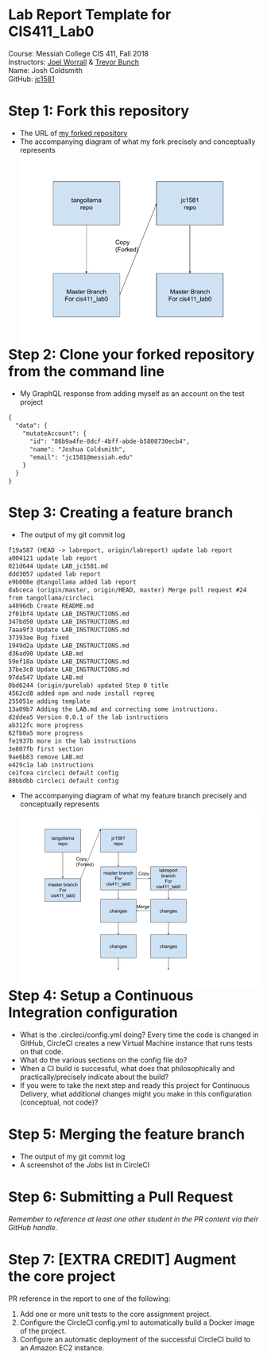 # Lab Report Template for CIS411_Lab0
Course: Messiah College CIS 411, Fall 2018<br/>
Instructors: [Joel Worrall](https://github.com/tangollama) & [Trevor Bunch](https://github.com/trevordbunch)<br/>
Name: Josh Coldsmith<br/>
GitHub: [jc1581](https://github.com/jc1581)<br/>

# Step 1: Fork this repository
- The URL of [my forked repository](https://github.com/jc1581/cis411_lab0)
- The accompanying diagram of what my fork precisely and conceptually represents
<img src="cis_411 GitHub Lab Diagram1.png"
     style="float: left; margin-right: 10px;" />

# Step 2: Clone your forked repository from the command line
- My GraphQL response from adding myself as an account on the test project
```
{
  "data": {
    "mutateAccount": {
      "id": "86b9a4fe-8dcf-4bff-abde-b5808730ecb4",
      "name": "Joshua Coldsmith",
      "email": "jc1581@messiah.edu"
    }
  }
}
```

# Step 3: Creating a feature branch
- The output of my git commit log
```
f19a587 (HEAD -> labreport, origin/labreport) update lab report
a004121 update lab report
021d644 Update LAB_jc1581.md
ddd3057 updated lab report
e9b008e @tangollama added lab report
dabceca (origin/master, origin/HEAD, master) Merge pull request #24 from tangollama/circleci
a4096db Create README.md
2f01bf4 Update LAB_INSTRUCTIONS.md
347bd50 Update LAB_INSTRUCTIONS.md
7aaa9f3 Update LAB_INSTRUCTIONS.md
37393ae Bug fixed
1949d2a Update LAB_INSTRUCTIONS.md
d36ad90 Update LAB.md
59ef18a Update LAB_INSTRUCTIONS.md
37be3c8 Update LAB_INSTRUCTIONS.md
97da547 Update LAB.md
0bd6244 (origin/purelab) updated Step 0 title
4562cd8 added npm and node install repreq
255051e adding template
13a09b7 Adding the LAB.md and correcting some instructions.
d2ddea5 Version 0.0.1 of the lab isntructions
ab312fc more progress
62fb0a5 more progress
fe1937b more in the lab instructions
3e807fb first section
9ae6b83 remove LAB.md
e429c1a lab instructions
ce1fcea circleci default config
80bbdbb circleci default config
```
- The accompanying diagram of what my feature branch precisely and conceptually represents
<img src="cis_411 GitHub Lab Diagram2.png"
     style="float: left; margin-right: 10px;" />

# Step 4: Setup a Continuous Integration configuration
- What is the .circleci/config.yml doing?
Every time the code is changed in GitHub, CircleCI creates a new Virtual Machine instance that 
runs tests on that code.
- What do the various sections on the config file do?
- When a CI build is successful, what does that philosophically and practically/precisely indicate about the build?
- If you were to take the next step and ready this project for Continuous Delivery, what additional changes might you make in this configuration (conceptual, not code)?

# Step 5: Merging the feature branch
* The output of my git commit log
* A screenshot of the _Jobs_ list in CircleCI

# Step 6: Submitting a Pull Request
_Remember to reference at least one other student in the PR content via their GitHub handle._

# Step 7: [EXTRA CREDIT] Augment the core project
PR reference in the report to one of the following:
1. Add one or more unit tests to the core assignment project. 
2. Configure the CircleCI config.yml to automatically build a Docker image of the project.
3. Configure an automatic deployment of the successful CircleCI build to an Amazon EC2 instance.
